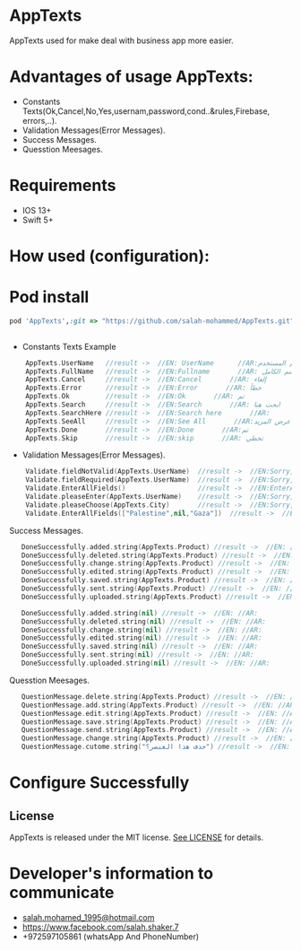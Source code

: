 # AppTexts

AppTexts used for make deal with business app more easier.

# Advantages of usage AppTexts:
* Constants Texts(Ok,Cancel,No,Yes,usernam,password,cond..&rules,Firebase, errors,..).
* Validation Messages(Error Messages).
* Success Messages.
* Quesstion Meesages.



# Requirements
* IOS 13+ 
* Swift 5+

# How used (configuration): 

# Pod install
```ruby
pod 'AppTexts',:git => "https://github.com/salah-mohammed/AppTexts.git"
 
```
- Constants Texts Example

```swift
    AppTexts.UserName   //result ->  //EN: UserName      //AR:اسم المستخدم
    AppTexts.FullName   //result ->  //EN:Fullname       //AR: الإسم الكامل
    AppTexts.Cancel     //result ->  //EN:Cancel       //AR: إلغاء
    AppTexts.Error      //result ->  //EN:Error       //AR: خطأ
    AppTexts.Ok         //result ->  //EN:Ok       //AR: تم
    AppTexts.Search     //result ->  //EN:Search       //AR: ابحث هنا
    AppTexts.SearchHere //result ->  //EN:Search here       //AR: 
    AppTexts.SeeAll     //result ->  //EN:See All       //AR:عرض المزيد
    AppTexts.Done       //result ->  //EN:Done       //AR:تم
    AppTexts.Skip       //result ->  //EN:skip       //AR: تخطي

```
- Validation Messages(Error Messages).
```swift
    Validate.fieldNotValid(AppTexts.UserName)  //result ->  //EN:Sorry, Invalid %@    //AR:عذراً، %@ غير صحيح
    Validate.fieldRequired(AppTexts.UserName)  //result ->  //EN:Sorry, The %@ Field is required    //AR:عذراً، حقل %@ مطلوب
    Validate.EnterAllFields()                  //result ->  //EN:EnterAllFields     //AR:الرجاء إدخال جميع الحقول
    Validate.pleaseEnter(AppTexts.UserName)    //result ->  //EN:Sorry, please enter %@    //AR:عذرا ,الرجاء إدخال %@
    Validate.pleaseChoose(AppTexts.City)       //result ->  //EN:Sorry, choose %@ please         //AR:عذراً، الرجاء اختيار %@
    Validate.EnterAllFields(["Palestine",nil,"Gaza"])  //result ->  //EN:EnterAllFields     //AR:الرجاء إدخال جميع الحقول
 ```
 
 Success Messages.
 
 ```swift
    DoneSuccessfully.added.string(AppTexts.Product) //result ->  //EN: //AR:
    DoneSuccessfully.deleted.string(AppTexts.Product) //result ->  //EN: //AR:
    DoneSuccessfully.change.string(AppTexts.Product) //result ->  //EN: //AR:
    DoneSuccessfully.edited.string(AppTexts.Product) //result ->  //EN: //AR:
    DoneSuccessfully.saved.string(AppTexts.Product) //result ->  //EN: //AR:
    DoneSuccessfully.sent.string(AppTexts.Product) //result ->  //EN: //AR:
    DoneSuccessfully.uploaded.string(AppTexts.Product) //result ->  //EN: //AR:

    DoneSuccessfully.added.string(nil) //result ->  //EN: //AR:
    DoneSuccessfully.deleted.string(nil) //result ->  //EN: //AR:
    DoneSuccessfully.change.string(nil) //result ->  //EN: //AR:
    DoneSuccessfully.edited.string(nil) //result ->  //EN: //AR:
    DoneSuccessfully.saved.string(nil) //result ->  //EN: //AR:
    DoneSuccessfully.sent.string(nil) //result ->  //EN: //AR:
    DoneSuccessfully.uploaded.string(nil) //result ->  //EN: //AR:

```
Quesstion Meesages.

 ```swift
    QuestionMessage.delete.string(AppTexts.Product) //result ->  //EN: //AR:
    QuestionMessage.add.string(AppTexts.Product) //result ->  //EN: //AR:
    QuestionMessage.edit.string(AppTexts.Product) //result ->  //EN: //AR:
    QuestionMessage.save.string(AppTexts.Product) //result ->  //EN: //AR:
    QuestionMessage.send.string(AppTexts.Product) //result ->  //EN: //AR:
    QuestionMessage.change.string(AppTexts.Product) //result ->  //EN: //AR:
    QuestionMessage.cutome.string("حذف هذا العنصر؟") //result ->  //EN: //AR:
 ```

# Configure Successfully

## License

AppTexts is released under the MIT license. [See LICENSE](https://github.com/salah-mohammed/AppTexts/blob/master/LICENSE) for details.

# Developer's information to communicate

- salah.mohamed_1995@hotmail.com
- https://www.facebook.com/salah.shaker.7
- +972597105861 (whatsApp And PhoneNumber)


